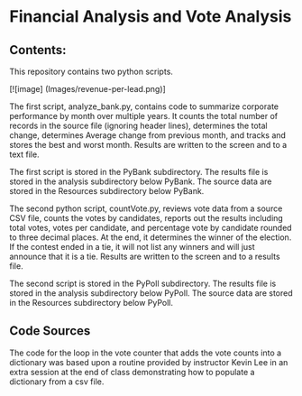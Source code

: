 # Financial Analysis and Vote Analysis #

## Contents: ##

This repository contains two python scripts. 

[![image] (Images/revenue-per-lead.png)]

The first script, analyze_bank.py, contains code
to  summarize corporate performance by month over multiple years. It counts the total number of records in the source file (ignoring header lines), determines the total change, determines
Average change from previous month, and tracks and stores the best and worst month. Results are written to the screen and to a text file.

The first script is stored in the PyBank subdirectory. The results file is stored in the analysis subdirectory below PyBank. The source data are stored in the Resources subdirectory below PyBank.


The second python script, countVote.py, reviews vote data from a source CSV file, counts the votes by candidates, reports out the results including total votes, votes per candidate, and percentage vote by candidate rounded to three decimal places. At the end, it determines the winner of the election. If the contest ended in a tie, it will not list any winners and will just announce that it is a tie. Results are written to the screen and to a results file.

The second script is stored in the PyPoll subdirectory. The results file is stored in the analysis subdirectory below PyPoll. The source data are stored in the Resources subdirectory below PyPoll.


## Code Sources ##

The code for the loop in the vote counter that adds the vote counts into a dictionary was based upon a routine provided by instructor Kevin Lee in an extra session at the end of class
demonstrating how to populate a dictionary from a csv file.
